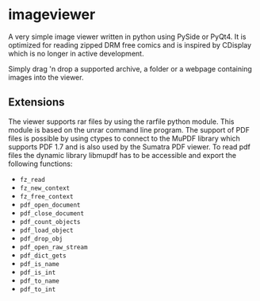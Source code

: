 # imageviewer

A very simple image viewer written in python using PySide or PyQt4. It is optimized for reading zipped DRM free comics and is inspired by CDisplay which is no longer in active development. 

Simply drag 'n drop a supported archive, a folder or a webpage containing images into the viewer.

## Extensions
The viewer supports rar files by using the rarfile python module. This module is based on the unrar command line program. The support of PDF files is possible by using ctypes to connect to the MuPDF library which supports PDF 1.7 and is also used by the Sumatra PDF viewer. To read pdf files the dynamic library libmupdf has to be accessible and export the following functions:

* `fz_read`
* `fz_new_context`
* `fz_free_context`
* `pdf_open_document`
* `pdf_close_document`
* `pdf_count_objects`
* `pdf_load_object`
* `pdf_drop_obj`
* `pdf_open_raw_stream`
* `pdf_dict_gets`
* `pdf_is_name`
* `pdf_is_int`
* `pdf_to_name`
* `pdf_to_int`
